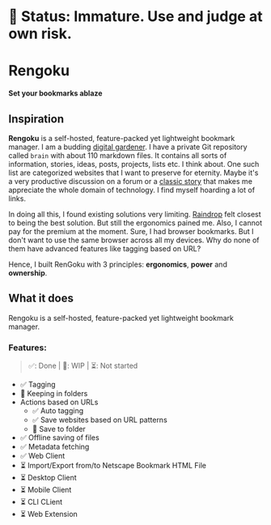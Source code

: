 # 🚧 Status: Immature. Use and judge at own risk.

# Rengoku 
**Set your bookmarks ablaze**

## Inspiration

**Rengoku** is a self-hosted, feature-packed yet lightweight bookmark manager. I am a budding [digital gardener](https://maggieappleton.com/garden-history). I have a private Git repository called `brain` with about 110 markdown files. It contains all sorts of information, stories, ideas, posts, projects, lists etc. I think about. One such list are categorized websites that I want to preserve for eternity. Maybe it's a very productive discussion on a forum or a [classic story](https://www.ibiblio.org/harris/500milemail.html) that makes me appreciate the whole domain of technology. I find myself hoarding a lot of links.

In doing all this, I found existing solutions very limiting. [Raindrop](https://raindrop.io/) felt closest to being the best solution. But still the ergonomics pained me. Also, I cannot pay for the premium at the moment. Sure, I had browser bookmarks. But I don't want to use the same browser across all my devices. Why do none of them have advanced features like tagging based on URL?

Hence, I built RenGoku with 3 principles: **ergonomics**, **power** and **ownership**.

## What it does

Rengoku is a self-hosted, feature-packed yet lightweight bookmark manager. 

### Features:
> ✅: Done | 🚧: WIP | ⏳: Not started

- ✅ Tagging
- 🚧 Keeping in folders
- Actions based on URLs
  - ✅ Auto tagging
  - ✅ Save websites based on URL patterns
  - 🚧 Save to folder
- ✅ Offline saving of files
- ✅ Metadata fetching
- ✅ Web Client
- ⏳ Import/Export from/to Netscape Bookmark HTML File
- ⏳ Desktop Client
- ⏳ Mobile Client
- ⏳ CLI CLient
- ⏳ Web Extension
